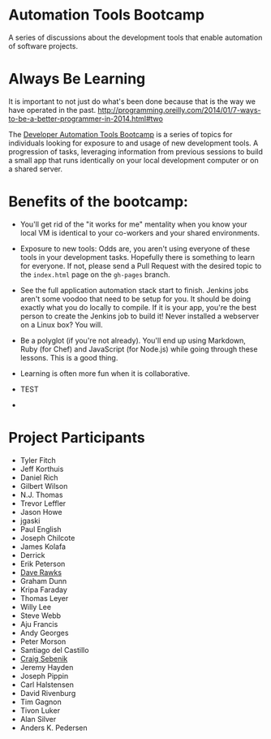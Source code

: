 Automation Tools Bootcamp
=========================

A series of discussions about the development tools that enable automation of software projects.

Always Be Learning
==================
It is important to not just do what's been done because that is the way we have operated in the past. http://programming.oreilly.com/2014/01/7-ways-to-be-a-better-programmer-in-2014.html#two

The [Developer Automation Tools Bootcamp](http://tfitch.com/automation-tools-bootcamp) is a series of topics for individuals looking for exposure to and usage of new development tools.  A progression of tasks, leveraging information from previous sessions to build a small app that runs identically on your local development computer or on a shared server.

Benefits of the bootcamp:
=========================
* You'll get rid of the "it works for me" mentality when you know your local VM is identical to your co-workers and your shared environments.
* Exposure to new tools: Odds are, you aren't using everyone of these tools in your development tasks. Hopefully there is something to learn for everyone. If not, please send a Pull Request with the desired topic to the `index.html` page on the `gh-pages` branch.
* See the full application automation stack start to finish. Jenkins jobs aren't some voodoo that need to be setup for you. It should be doing exactly what you do locally to compile. If it is your app, you're the best person to create the Jenkins job to build it! Never installed a webserver on a Linux box? You will.
* Be a polyglot (if you're not already). You'll end up using Markdown, Ruby (for Chef) and JavaScript (for Node.js) while going through these lessons. This is a good thing.
* Learning is often more fun when it is collaborative.

* TEST 
* 
Project Participants
====================

* Tyler Fitch
* Jeff Korthuis
* Daniel Rich
* Gilbert Wilson
* N.J. Thomas
* Trevor Leffler
* Jason Howe
* jgaski
* Paul English
* Joseph Chilcote
* James Kolafa
* Derrick
* Erik Peterson
* [Dave Rawks](https://github.com/drawks)
* Graham Dunn
* Kripa Faraday
* Thomas Leyer
* Willy Lee
* Steve Webb
* Aju Francis
* Andy Georges
* Peter Morson
* Santiago del Castillo
* [Craig Sebenik](https://github.com/craig5)
* Jeremy Hayden 
* Joseph Pippin
* Carl Halstensen
* David Rivenburg
* Tim Gagnon
* Tivon Luker
* Alan Silver
* Anders K. Pedersen
